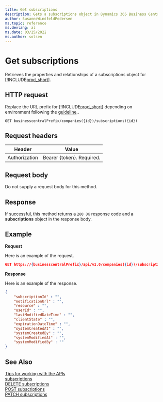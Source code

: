 ```yaml
---
title: Get subscriptions
description: Gets a subscriptions object in Dynamics 365 Business Central.
author: SusanneWindfeldPedersen
ms.topic: reference
ms.devlang: al
ms.date: 03/25/2022
ms.author: solsen
---
```


<!-- NOTE: This article is an auto-generated stub from the metadata file. -->
<!-- The sections marked with an EDIT_IS_REQUIRED require manual editing. -->
# Get subscriptions

Retrieves the properties and relationships of a subscriptions object for [!INCLUDE[prod_short](../../../includes/prod_short.md)].

## HTTP request

Replace the URL prefix for [!INCLUDE[prod_short](../../../includes/prod_short.md)] depending on environment following the [guideline](../../../api-reference/v2.0/endpoints-apis-for-dynamics.md)..
<!-- START>EDIT_IS_REQUIRED. There URL for accessing the endpoint might be different -->
```
GET businesscentralPrefix/companies({id})/subscriptions({id})
```
<!-- END>EDIT_IS_REQUIRED -->
## Request headers

|Header|Value|
|------|-----|
|Authorization  |Bearer {token}. Required. |

## Request body

Do not supply a request body for this method.

## Response

If successful, this method returns a ```200 OK``` response code and a **subscriptions** object in the response body.

## Example

**Request**

Here is an example of the request.
<!-- START>EDIT_IS_REQUIRED. There URL for accessing the endpoint might be different -->
```json
GET https://{businesscentralPrefix}/api/v1.0/companies({id})/subscriptions({id})
```
<!-- END>EDIT_IS_REQUIRED -->
**Response**

Here is an example of the response.

<!-- START>EDIT_IS_REQUIRED. Fill in values for properties -->
```json
{
    "subscriptionId" : "",
    "notificationUrl" : "",
    "resource" : "",
    "userId" : "",
    "lastModifiedDateTime" : "",
    "clientState" : "",
    "expirationDateTime" : "",
    "systemCreatedAt" : "",
    "systemCreatedBy" : "",
    "systemModifiedAt" : "",
    "systemModifiedBy" : ""
}
```
<!-- END>EDIT_IS_REQUIRED -->
## See Also

[Tips for working with the APIs](/dynamics365/business-central/dev-itpro/developer/devenv-connect-apps-tips)  
[subscriptions](../resources/dynamics_subscriptions.md)  
[DELETE subscriptions](dynamics_subscriptions_delete.md)  
[POST subscriptions](dynamics_subscriptions_create.md)  
[PATCH subscriptions](dynamics_subscriptions_update.md)  
